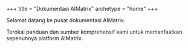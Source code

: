 +++
title = "Dokumentasi AIMatrix"
archetype = "home"
+++

Selamat datang ke pusat dokumentasi AIMatrix.

Terokai panduan dan sumber komprehensif kami untuk memanfaatkan sepenuhnya platform AIMatrix.